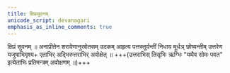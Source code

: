 ```yaml
---
title: क्षिप्रसुवनम्
unicode_script: devanagari
emphasis_as_inline_comments: true
---
```


क्षिप्रं सुवनम् ॥ अनाप्रीतेन शरावेणानुस्रोतसम् उदकम् आहृत्य पत्तस्तूर्यन्तीं निधाय मूर्धञ् छोष्यन्तीम् उत्तरेण यजुषाभिमृश्य+ एताभिर् अद्भिरुत्तराभिर् अवोक्षेत् ॥ +++(उत्तराभिस् तिसृभिः ऋग्भिः "यथैव सोमः पवत" इत्येताभिः प्रतिमन्त्रम् अवोक्षणम् ॥)+++
